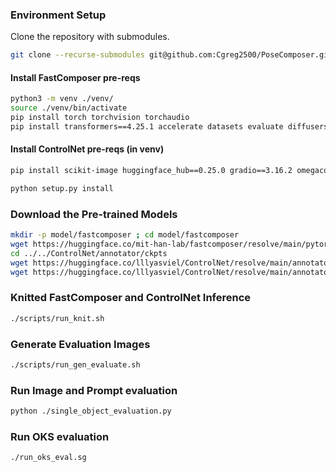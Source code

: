 ### Environment Setup

Clone the repository with submodules.
```bash
git clone --recurse-submodules git@github.com:Cgreg2500/PoseComposer.git
```


#### Install FastComposer pre-reqs
```bash
python3 -m venv ./venv/
source ./venv/bin/activate
pip install torch torchvision torchaudio
pip install transformers==4.25.1 accelerate datasets evaluate diffusers==0.16.1 xformers triton scipy clip gradio facenet-pytorch
```

#### Install ControlNet pre-reqs (in venv)
```bash
pip install scikit-image huggingface_hub==0.25.0 gradio==3.16.2 omegaconf pytorch-lightning==1.5.0 einops opencv-python open_clip_torch matplotlib

python setup.py install
```

### Download the Pre-trained Models

```bash
mkdir -p model/fastcomposer ; cd model/fastcomposer
wget https://huggingface.co/mit-han-lab/fastcomposer/resolve/main/pytorch_model.bin
cd ../../ControlNet/annotator/ckpts
wget https://huggingface.co/lllyasviel/ControlNet/resolve/main/annotator/ckpts/body_pose_model.pth?download=true
wget https://huggingface.co/lllyasviel/ControlNet/resolve/main/annotator/ckpts/hand_pose_model.pth?download=true
```

### Knitted FastComposer and ControlNet Inference

```bash
./scripts/run_knit.sh
```

### Generate Evaluation Images
```bash
./scripts/run_gen_evaluate.sh
```

### Run Image and Prompt evaluation
```bash
python ./single_object_evaluation.py
```

### Run OKS evaluation
```bash
./run_oks_eval.sg
```
